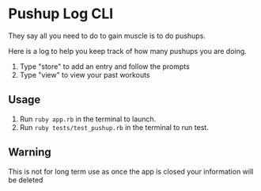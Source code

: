 # Pushup Log CLI

They say all you need to do to gain muscle is to do pushups.

Here is a log to help you keep track of how many pushups you are doing. 

1. Type "store" to add an entry and follow the prompts
1. Type "view" to view your past workouts 

## Usage 
1. Run `ruby app.rb` in the terminal to launch.
1. Run `ruby tests/test_pushup.rb` in the terminal to run test. 

## Warning
This is not for long term use as once the app is closed your information will be deleted 
